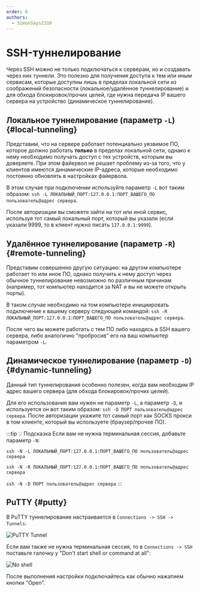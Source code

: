 ```yaml
---
order: 6
authors:
  - SimonSays2310
---
```


# SSH-туннелирование

Через SSH можно не только подключаться к серверам, но и создавать через них туннели. Это полезно для получения доступа к тем или иным сервисам, которые доступны лишь в пределах локальной сети из соображений безопасности (локальное/удалённое туннелирование) и для обхода блокировок/прочих целей, где нужна передача IP вашего сервера на устройство (динамическое туннелирование).

## Локальное туннелирование (параметр `-L`) {#local-tunneling}

Представим, что на сервере работает потенциально уязвимое ПО, которое должно работать **только** в пределах локальной сети, однако к нему необходимо получать доступ с тех устройств, которым вы доверяете. При этом файервол не решает проблему из-за того, что у клиентов имеются динамические IP-адреса, которые необходимо постоянно обновлять в настройках файервола.

В этом случае при подключении используйте параметр `-L` вот таким образом: `ssh -L ЛОКАЛЬНЫЙ_ПОРТ:127.0.0.1:ПОРТ_ВАШЕГО_ПО пользователь@адрес сервера`.

После авторизации вы сможете зайти на тот или иной сервис, используя тот самый локальный порт, который вы указали (если указали 9999, то в клиент нужно писать `127.0.0.1:9999`).

## Удалённое туннелирование (параметр `-R`) {#remote-tunneling}

Представим совершенно другую ситуацию: на другом компьютере работает то или иное ПО, однако получить к нему доступ через обычное туннелирование невозможно по различным причинам (например, тот компьютер находится за NAT и вы не можете открыть порты).

В таком случае необходимо на том компьютере инициировать подключение к вашему серверу следующей командой: `ssh -R ЛОКАЛЬНЫЙ_ПОРТ:127.0.0.1:ПОРТ_ВАШЕГО_ПО пользователь@адрес сервера`.

После чего вы можете работать с тем ПО либо находясь в SSH вашего сервера, либо аналогично "пробросив" его на ваш компьютер параметром `-L`.

## Динамическое туннелирование (параметр `-D`) {#dynamic-tunneling}

Данный тип туннелирования особенно полезен, когда вам необходим IP адрес вашего сервера (для обхода блокировок/прочих целей).

Для его использования вам нужен не параметр `-L`, а параметр `-D`, и используется он вот таким образом: `ssh -D ПОРТ пользователь@адрес сервера`. После авторизации укажите тот самый порт как SOCKS прокси в том клиенте, который вы используете (браузер/прочее ПО).

:::tip :bulb: Подсказка
Если вам не нужна терминальная сессия, добавьте параметр `-N`:

`ssh -N -L ЛОКАЛЬНЫЙ_ПОРТ:127.0.0.1:ПОРТ_ВАШЕГО_ПО пользователь@адрес сервера`

`ssh -N -R ЛОКАЛЬНЫЙ_ПОРТ:127.0.0.1:ПОРТ_ВАШЕГО_ПО пользователь@адрес сервера`

`ssh -N -D ПОРТ пользователь@адрес сервера`
:::

## PuTTY {#putty}

В PuTTY туннелирование настраивается в `Connections -> SSH -> Tunnels`:

![PuTTY Tunnel](/vds/sshtunnel/1.png)

Если вам также не нужна терминальная сессия, то в `Connections -> SSH` поставьте галочку у "Don't start shell or command at all":

![No shell](/vds/sshtunnel/2.png)

После выполнения настройки подключайтесь как обычно нажатием кнопки "Open".
